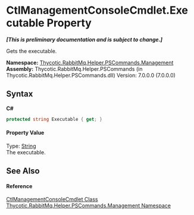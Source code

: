 # CtlManagementConsoleCmdlet.Executable Property 
 _**\[This is preliminary documentation and is subject to change.\]**_

Gets the executable.

**Namespace:**&nbsp;<a href="N_Thycotic_RabbitMq_Helper_PSCommands_Management">Thycotic.RabbitMq.Helper.PSCommands.Management</a><br />**Assembly:**&nbsp;Thycotic.RabbitMq.Helper.PSCommands (in Thycotic.RabbitMq.Helper.PSCommands.dll) Version: 7.0.0.0 (7.0.0.0)

## Syntax

**C#**<br />
``` C#
protected string Executable { get; }
```


#### Property Value
Type: <a href="http://msdn2.microsoft.com/en-us/library/s1wwdcbf" target="_blank">String</a><br />The executable.

## See Also


#### Reference
<a href="T_Thycotic_RabbitMq_Helper_PSCommands_Management_CtlManagementConsoleCmdlet">CtlManagementConsoleCmdlet Class</a><br /><a href="N_Thycotic_RabbitMq_Helper_PSCommands_Management">Thycotic.RabbitMq.Helper.PSCommands.Management Namespace</a><br />